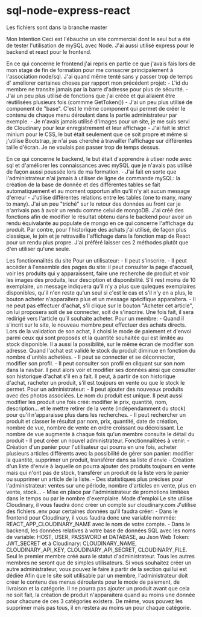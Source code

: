 # sql-node-express-react

Les fichiers sont dans la branche master

Mon Intention
Ceci est l'ébauche un site commercial dont le seul but a été de tester l'utilisation de mySQL avec Node. J'ai aussi utilisé express pour le backend et react pour le frontend.

En ce qui concerne le frontend j'ai repris en partie ce que j'avais fais lors de mon stage de fin de formation pour me consacrer principalement à l'association node/sql. J'ai quand même tenté sans y passer trop de temps d' améliorer certaines choses par rapport mon précédent projet:
    - L'id du membre ne transite jamais par la barre d'adresse pour plus de sécurité.
    - J'ai un peu plus utilisé de fonctions que j'ai créée et qui allaient être réutilisées plusieurs fois (commme GetToken())
    - J'ai un peu plus utilisé de component de "base". C'est le même component qui permet de créer le contenu de chaque menu déroulant dans la partie administrateur par exemple.
      - Je n'avais jamais utilisé d'images pour un site, je me suis servi de Cloudinary pour leur enregistrement et leur affichage
      - J'ai fait le strict minium pour le CSS, le but était seulement que ce soit propre et même si j'utilise Bootstrap, je n'ai pas cherché à travailler l'affichage sur différentes taille d'écran. Je ne voulais pas passer trop de temps dessus.

En ce qui concerne le backend, le but était d'apprendre à utiser node avec sql et d'améliorer les connaissances avec mySQL que je n'avais pas utilisé de façon aussi poussée lors de ma formation.
        - J'ai fait en sorte que l'administrateur n'ai jamais à utiliser de ligne de commande mySQL: la création de la base de donnée et des différentes tables se fait automatiquement et au moment opportun afin qu'il n'y ait aucun message d'erreur
        - J'utilise différentes relations entre les tables (one to many, many to many). J'ai un peu "triché" sur le retour des données au front car je n'arrivais pas à avoir un rendu comme celui de mongoDB. J'ai créé des fonctions afin de modifier le résultat obtenu dans le backend pour avoir un rendu équivalante au populate de mongo en ce qui concerne l'affichage du produit. Par contre, pour l'historique des achats j'ai utilisé, de façon plus classique, le join et je retravaille l'affichage dans la fonction map de React pour un rendu plus propre. J'ai préféré laisser ces 2 méthodes plutôt que d'en utiliser qu'une seule.

Les fonctionnalités du site
Pour un utilisateur:
        - Il peut s'inscrire.
        - Il peut accéder à l'ensemble des pages du site: il peut consulter la page d'accueil, voir les produits qui y apparaissent, faire une recherche de produit et voir les images des produits, leur desciption et disponibilité. S'il rest moins de 10 exemplaire, un message indiquera qu'il n'y a plus que quleques exemplaires disponibles, qu'il n'en reste qu'un seul si c'est le cas et s'il n'y en a plus, le bouton acheter n'apparaîtera plus et un message spécifique apparaîtera.
        -  Il ne peut pas effectuer d'achat, s'il clique sur le bouton "Acheter cet article", on lui proposera soit de se connecter, soit de s'inscrire. Une fois fait, il sera redirigé vers l'article qu'il souhaite acheter.
Pour un membre:
        - Quand il s'incrit sur le site, le nouveau membre peut effectuer des achats directs. Lors de la validation de son achat, il choisi le mode de paiement et d'envoi parmi ceux qui sont proposés et la quantité souhaitée qui est limitée au stock disponible. Il a aussi la possibilité, sur le même écran de modifier son adresse. Quand l'achat est validé le stock du produit diminue en fonction du nombre d'unités achetées.
        - Il peut se connecter et se déconnecter, modifier son profil.
        - Il peut consulter son profil en cliquant sur son nom dans la navbar. Il peut alors voir et modifier ses données ainsi que consulter son historique d'achat s'il en a fait. Il peut, à partir de son historique d'achat, racheter un produit, s'il est toujours en vente ou que le stock le permet.
Pour un administrateur:
        - Il peut ajouter des nouveaux produits avec des photos associées. Le nom du produit est unique. Il peut aussi modifier les produit une fois créé: modifier le prix, quantité, nom, description... et le mettre retirer de la vente (indépendamment du stock) pour qu'il n'apparaisse plus dans les recherches.
        - Il peut rechercher un produit et classer le résultat par nom, prix, quantité, date de création, nombre de vue, nombre de vente en ordre croissant ou décroissant. Le nombre de vue augmente à chaque fois qu'un membre consulte le détail du produit
        - Il peut créer un nouvel administrateur.
Fonctionnalitées à venir:
        - Création d'un panier pour l'utilisateur qui pourra en une fois, acheter plusieurs articles différents avec la possibilité de gérer son panier: modifier la quantité, supprimer un produit, transférer dans sa liste d'envie
        - Création d'un liste d'envie à laquelle on pourra ajouter des produits toujours en vente mais qui n'ont pas de stock, transférer un produit de la liste vers le panier ou supprimer un article de la liste.
        - Des statistiques plus précises pour l'administrateur: ventes sur une période, nombre d'articles en vente, plus en vente, stock...
        - Mise en place par l'administrateur de promotions limitées dans le temps ou par le nombre d'exemplaire.
Mode d'emploi
Le site utilise Cloudinary, il vous faudra donc créer un compte sur cloudinary.com
J'utilise des fichiers .env pour certaines données qu'il faudra créer:
        - Dans le frontend pour Cloudinary, il vous faudra donc une variable nommée: REACT_APP_CLOUDINARY_NAME avec le nom de votre compte.
        - Dans le backend, les données relatives à votre base de données SQL avec les noms de variable: HOST, USER, PASSWORD et DATABASE, au Json Web Token: JWT_SECRET et à Cloudinary: CLOUDINARY_NAME, CLOUDINARY_API_KEY, CLOUDINARY_API_SECRET, CLOUDINARY_FILE.
Seul le premier membre créé aura le statut d'administrateur. Tous les autres membres ne seront que de simples utilisateurs. Si vous souhaitez créer un autre administrateur, vous pouvez le faire à partir de la section qui lui est dédiée
Afin que le site soit utilisable par un membre, l'administrateur doit créer le contenu des menus déroulants pour le mode de paiement, de livraison et la catégorie. Il ne pourra pas ajouter un produit avant que cela ne soit fait, la création de produit n'apparaitera quand au moins une donnée pour chacune de ces 3 catégories existera. De même, vous pouvez les supprimer mais pas tous, il en restera au moins un pour chaque catégorie.
